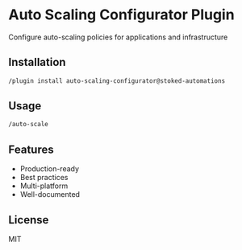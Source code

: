 # Auto Scaling Configurator Plugin

Configure auto-scaling policies for applications and infrastructure

## Installation

```bash
/plugin install auto-scaling-configurator@stoked-automations
```

## Usage

```bash
/auto-scale
```

## Features

- Production-ready
- Best practices
- Multi-platform
- Well-documented

## License

MIT
